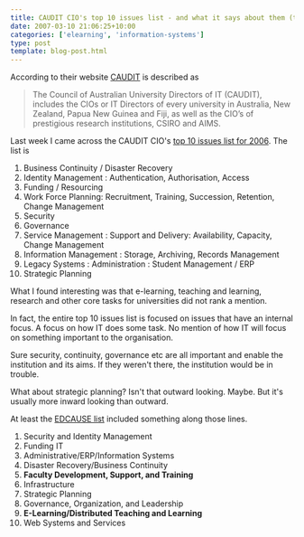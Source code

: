 ```yaml
---
title: CAUDIT CIO's top 10 issues list - and what it says about them (to me)
date: 2007-03-10 21:06:25+10:00
categories: ['elearning', 'information-systems']
type: post
template: blog-post.html
---
```

According to their website [CAUDIT](http://www.caudit.edu.au/) is described as

> The Council of Australian University Directors of IT (CAUDIT), includes the CIOs or IT Directors of every university in Australia, New Zealand, Papua New Guinea and Fiji, as well as the CIO’s of prestigious research institutions, CSIRO and AIMS.

Last week I came across the CAUDIT CIO's [top 10 issues list for 2006](http://www.caudit.edu.au/member_notices/index.html#tentopissues). The list is

1. Business Continuity / Disaster Recovery
2. Identity Management : Authentication, Authorisation, Access
3. Funding / Resourcing
4. Work Force Planning: Recruitment, Training, Succession, Retention, Change Management
5. Security
6. Governance
7. Service Management : Support and Delivery: Availability, Capacity, Change Management
8. Information Management : Storage, Archiving, Records Management
9. Legacy Systems : Administration : Student Management / ERP
10. Strategic Planning

What I found interesting was that e-learning, teaching and learning, research and other core tasks for universities did not rank a mention.

In fact, the entire top 10 issues list is focused on issues that have an internal focus. A focus on how IT does some task. No mention of how IT will focus on something important to the organisation.

Sure security, continuity, governance etc are all important and enable the institution and its aims. If they weren't there, the institution would be in trouble.

What about strategic planning? Isn't that outward looking. Maybe. But it's usually more inward looking than outward.

At least the [EDCAUSE list](http://www.educause.edu/apps/er/erm06/erm0633.asp) included something along those lines.

1. Security and Identity Management
2. Funding IT
3. Administrative/ERP/Information Systems
4. Disaster Recovery/Business Continuity
5. **Faculty Development, Support, and Training**
6. Infrastructure
7. Strategic Planning
8. Governance, Organization, and Leadership
9. **E-Learning/Distributed Teaching and Learning**
10. Web Systems and Services